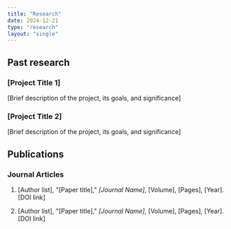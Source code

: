 ```yaml
---
title: "Research"
date: 2024-12-21
type: "research"
layout: "single"
---
```


## Past research
### [Project Title 1]

[Brief description of the project, its goals, and significance]

### [Project Title 2]

[Brief description of the project, its goals, and significance]

## Publications

### Journal Articles

1. [Author list], "[Paper title]," *[Journal Name]*, [Volume], [Pages], [Year]. [DOI link]

2. [Author list], "[Paper title]," *[Journal Name]*, [Volume], [Pages], [Year]. [DOI link]

#
